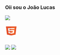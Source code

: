 ### Oii sou o João Lucas
<div>
  <a href="https://github.com/JLucas09">
  <img height="180em" src="https://github-readme-stats.vercel.app/api?username=JLucas09&show_icons=true&theme=dracula&include_all_commits=true&count_private=true"/>
    <!--
  <img height="180em" src="https://github-readme-stats.vercel.app/api/top-langs/?username=JLucas09&layout=compact&langs_count=7&theme=dracula"/>
-->
</div>
<div style="display: inline_block"><br>
  <img align="center" alt="JL-HTML" height="30" width="40" src="https://raw.githubusercontent.com/devicons/devicon/master/icons/html5/html5-original.svg">
</div>

  ##
  
<div>
<!--
  <a href="https://instagram.com/jl.satan" target="_blank"><img src="https://img.shields.io/badge/-Instagram-%23E4405F?style=for-the-badge&logo=instagram&logoColor=white" target="_blank"></a>
-->
  <a href="https://www.linkedin.com/in/joão-lucas-a460b421b" target="_blank"><img src="https://img.shields.io/badge/-LinkedIn-%230077B5?style=for-the-badge&logo=linkedin&logoColor=white" target="_blank"></a>
<a href = "mailto:lucas174.gamer@gmail.com"><img src="https://img.shields.io/badge/-Gmail-%23333?style=for-the-badge&logo=gmail&logoColor=white" target="_blank"></a>
</div>
